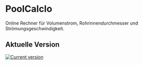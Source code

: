 # PoolCalcIo
Online Rechner für Volumenstrom, Rohrinnendurchmesser und Strömungsgeschwindigkeit.

## Aktuelle Version

[![Current version](https://img.shields.io/endpoint.svg?url=https%3A%2F%2Fio.100prznt.de%2Fbadge.json?style=popout-square&logo=appveyor)](https://io.100prznt.de/)
